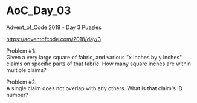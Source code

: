 # AoC_Day_03
Advent_of_Code 2018 - Day 3 Puzzles

https://adventofcode.com/2018/day/3

Problem #1:\
Given a very large square of fabric, and various "x inches by y inches" claims on specific parts of that fabric.  How many square inches are within multiple claims?

Problem #2:\
A single claim does not overlap with any others.  What is that claim's ID number?

